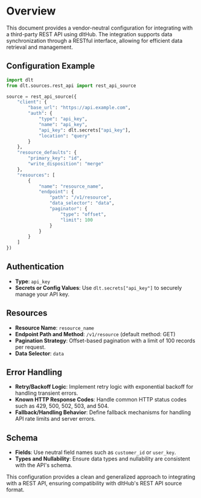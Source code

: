 # Overview

This document provides a vendor-neutral configuration for integrating with a third-party REST API using dltHub. The integration supports data synchronization through a RESTful interface, allowing for efficient data retrieval and management.

## Configuration Example

```python
import dlt
from dlt.sources.rest_api import rest_api_source

source = rest_api_source({
    "client": {
        "base_url": "https://api.example.com",
        "auth": {
            "type": "api_key",
            "name": "api_key",
            "api_key": dlt.secrets["api_key"],
            "location": "query"
        }
    },
    "resource_defaults": {
        "primary_key": "id",
        "write_disposition": "merge"
    },
    "resources": [
        {
            "name": "resource_name",
            "endpoint": {
                "path": "/v1/resource",
                "data_selector": "data",
                "paginator": {
                    "type": "offset",
                    "limit": 100
                }
            }
        }
    ]
})
```

## Authentication

- **Type**: `api_key`
- **Secrets or Config Values**: Use `dlt.secrets["api_key"]` to securely manage your API key.

## Resources

- **Resource Name**: `resource_name`
- **Endpoint Path and Method**: `/v1/resource` (default method: GET)
- **Pagination Strategy**: Offset-based pagination with a limit of 100 records per request.
- **Data Selector**: `data`

## Error Handling

- **Retry/Backoff Logic**: Implement retry logic with exponential backoff for handling transient errors.
- **Known HTTP Response Codes**: Handle common HTTP status codes such as 429, 500, 502, 503, and 504.
- **Fallback/Handling Behavior**: Define fallback mechanisms for handling API rate limits and server errors.

## Schema

- **Fields**: Use neutral field names such as `customer_id` or `user_key`.
- **Types and Nullability**: Ensure data types and nullability are consistent with the API's schema.

This configuration provides a clean and generalized approach to integrating with a REST API, ensuring compatibility with dltHub's REST API source format.